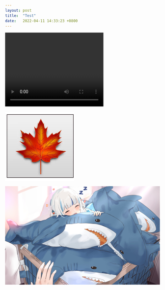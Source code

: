 ```yaml
---
layout: post
title:  "Test"
date:   2022-04-11 14:33:23 +0800
---
```


<video width="320" height="240" controls>
  <source src="assets/vid01.mp4" type="video/mp4">
Your browser does not support the video tag.
</video>

![logo](assets/images.jfif)

![logo](assets/1.jpg)